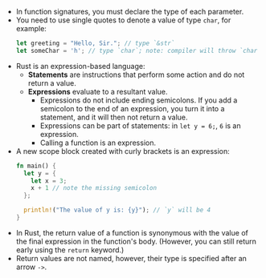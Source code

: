 - In function signatures, you must declare the type of each parameter.
- You need to use single quotes to denote a value of type `char`, for example:
  ```Rust
  let greeting = "Hello, Sir."; // type `&str`
  let someChar = 'h'; // type `char`; note: compiler will throw `character literal may only contain one codepoint` if using more than one character
  ```
- Rust is an expression-based language:
  - **Statements** are instructions that perform some action and do not return a value.
  - **Expressions** evaluate to a resultant value.
    - Expressions do not include ending semicolons. If you add a semicolon to the end of an expression, you turn it into a statement, and it will then not return a value.
    - Expressions can be part of statements: in `let y = 6;`, `6` is an expression.
    - Calling a function is an expression.
- A new scope block created with curly brackets is an expression:
  ```Rust
  fn main() {
    let y = {
  	  let x = 3;
  	  x + 1 // note the missing semicolon
    };

    println!("The value of y is: {y}"); // `y` will be 4
  }
  ```
- In Rust, the return value of a function is synonymous with the value of the final expression in the function's body. (However, you can still return early using the `return` keyword.)
- Return values are not named, however, their type is specified after an arrow `->`.
